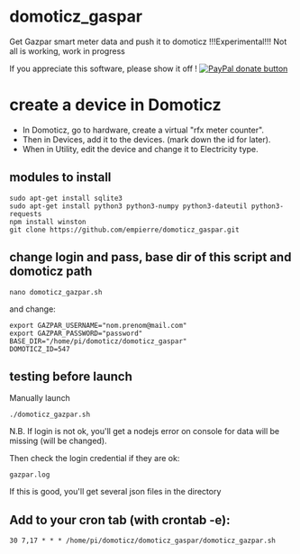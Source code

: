 # domoticz_gaspar
Get Gazpar smart meter data and push it to domoticz
!!!Experimental!!! Not all is working, work in progress


If you appreciate this software, please show it off ! [![PayPal donate button](http://img.shields.io/paypal/donate.png?color=yellow)](https://www.paypal.com/cgi-bin/webscr?cmd=_xclick&business=epierre@e-nef.com&currency_code=EUR&amount=&item_name=thanks "Donate once-off to this project using Paypal")

# create a device in Domoticz
- In Domoticz, go to hardware, create a virtual "rfx meter counter".
- Then in Devices, add it to the devices. (mark down the id for later).
- When in Utility, edit the device and change it to Electricity type.

## modules to install

    sudo apt-get install sqlite3
    sudo apt-get install python3 python3-numpy python3-dateutil python3-requests
    npm install winston 
    git clone https://github.com/empierre/domoticz_gaspar.git

## change login and pass, base dir of this script and domoticz path

    nano domoticz_gazpar.sh

and change:

    export GAZPAR_USERNAME="nom.prenom@mail.com"
    export GAZPAR_PASSWORD="password"
    BASE_DIR="/home/pi/domoticz/domoticz_gaspar"
    DOMOTICZ_ID=547


## testing before launch

Manually launch

    ./domoticz_gazpar.sh

N.B. If login is not ok, you'll get a nodejs error on console for data will be missing (will be changed).

Then check the login credential if they are ok:

    gazpar.log

If this is good, you'll get several json files in the directory

## Add to your cron tab (with crontab -e):

    30 7,17 * * * /home/pi/domoticz/domoticz_gaspar/domoticz_gazpar.sh
